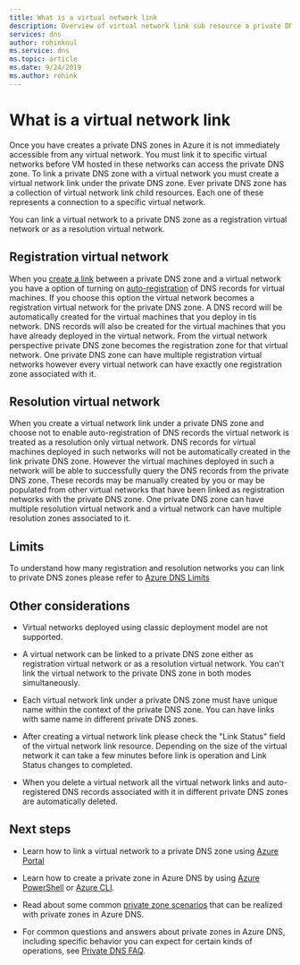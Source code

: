 ```yaml
---
title: What is a virtual network link
description: Overview of virtual network link sub resource a private DNS zone
services: dns
author: rohinkoul
ms.service: dns
ms.topic: article
ms.date: 9/24/2019
ms.author: rohink
---
```


# What is a virtual network link

Once you have creates a private DNS zones in Azure it is not immediately accessible from any virtual network. You must link it to specific virtual networks before VM hosted in these networks can access the private DNS zone.
To link a private DNS zone with a virtual network you must create a virtual network link under the private DNS zone. Ever private DNS zone has a collection of virtual network link child resources. Each one of these represents a connection to a specific virtual network.

You can link a virtual network to a private DNS zone as a registration virtual network or as a resolution virtual network.

## Registration virtual network

When you [create a link](./https://docs.microsoft.com/azure/dns/private-dns-getstarted-portal#link-the-virtual-network) between a private DNS zone and a virtual network you have a option of turning on [auto-registration](./private-dns-autoregistration.md) of DNS records for virtual machines. If you choose this option the virtual network becomes a registration virtual network for the private DNS zone. A DNS record will be automatically created for the virtual machines that you deploy in tis network. DNS records will also be created for the virtual machines that you have already deployed in the virtual network. From the virtual network perspective private DNS zone becomes the registration zone for that virtual network.
One private DNS zone can have multiple registration virtual networks however every virtual network can have exactly one registration zone associated with it.

## Resolution virtual network

When you create a virtual network link under a private DNS zone and choose not to enable auto-registration of DNS records the virtual network is treated as a resolution only virtual network. DNS records for virtual machines deployed in such networks will not be automatically created in the link private DNS zone. However the virtual machines deployed in such a network will be able to successfully query the DNS records from the private DNS zone. These records may be manually created by you or may be populated from other virtual networks that have been linked as registration networks with the private DNS zone.
One private DNS zone can have multiple resolution virtual network and a virtual network can have multiple resolution zones associated to it.

## Limits

To understand how many registration and resolution networks you can link to private DNS zones please refer to [Azure DNS Limits](https://docs.microsoft.com/azure/azure-subscription-service-limits#azure-dns-limits)

## Other considerations

* Virtual networks deployed using classic deployment model are not supported.

* A virtual network can be linked to a private DNS zone either as registration virtual network or as a resolution virtual network. You can't link the virtual network to the private DNS zone in both modes simultaneously.

* Each virtual network link under a private DNS zone must have unique name within the context of the private DNS zone. You can have links with same name in different private DNS zones.

* After creating a virtual network link please check the "Link Status" field of the virtual network link resource. Depending on the size of the virtual network it can take a few minutes before link is operation and Link Status changes to completed.

* When you delete a virtual network all the virtual network links and auto-registered DNS records associated with it in different private DNS zones are automatically deleted.

## Next steps

* Learn how to link a virtual network to a private DNS zone using [Azure Portal](https://docs.microsoft.com/azure/dns/private-dns-getstarted-portal#link-the-virtual-network)

* Learn how to create a private zone in Azure DNS by using [Azure PowerShell](./private-dns-getstarted-powershell.md) or [Azure CLI](./private-dns-getstarted-cli.md).

* Read about some common [private zone scenarios](./private-dns-scenarios.md) that can be realized with private zones in Azure DNS.

* For common questions and answers about private zones in Azure DNS, including specific behavior you can expect for certain kinds of operations, see [Private DNS FAQ](./dns-faq-private.md).
